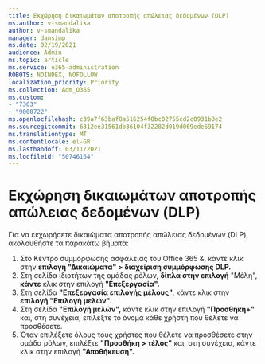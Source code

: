 ```yaml
---
title: Εκχώρηση δικαιωμάτων αποτροπής απώλειας δεδομένων (DLP)
ms.author: v-smandalika
author: v-smandalika
manager: dansimp
ms.date: 02/19/2021
audience: Admin
ms.topic: article
ms.service: o365-administration
ROBOTS: NOINDEX, NOFOLLOW
localization_priority: Priority
ms.collection: Adm_O365
ms.custom:
- "7363"
- "9000722"
ms.openlocfilehash: c39a7f63baf8a516254f0bc02755cd2c0931b0e2
ms.sourcegitcommit: 6312ee31561db36104f32282d019d069ede69174
ms.translationtype: MT
ms.contentlocale: el-GR
ms.lasthandoff: 03/11/2021
ms.locfileid: "50746164"
---
```

# <a name="assign-data-loss-prevention-dlp-permissions"></a>Εκχώρηση δικαιωμάτων αποτροπής απώλειας δεδομένων (DLP)

Για να εκχωρήσετε δικαιώματα αποτροπής απώλειας δεδομένων (DLP), ακολουθήστε τα παρακάτω βήματα:

1. Στο Κέντρο συμμόρφωσης ασφάλειας του Office 365 &, κάντε κλικ στην **επιλογή "Δικαιώματα" > διαχείριση συμμόρφωσης DLP.**
2. Στη σελίδα ιδιοτήτων της ομάδας ρόλων, **δίπλα στην επιλογή** "Μέλη", **κάντε** κλικ στην επιλογή **"Επεξεργασία".**
3. Στη σελίδα **"Επεξεργασία επιλογής μέλους",** κάντε κλικ στην **επιλογή "Επιλογή μελών".**
4. Στη σελίδα **"Επιλογή μελών",** κάντε κλικ στην επιλογή **"Προσθήκη+"** και, στη συνέχεια, επιλέξτε το όνομα κάθε χρήστη που θέλετε να προσθέσετε.
5. Όταν επιλέξετε όλους τους χρήστες που θέλετε να προσθέσετε στην ομάδα ρόλων, επιλέξτε **"Προσθήκη > τέλος"** και, στη συνέχεια, κάντε κλικ στην επιλογή **"Αποθήκευση".**
